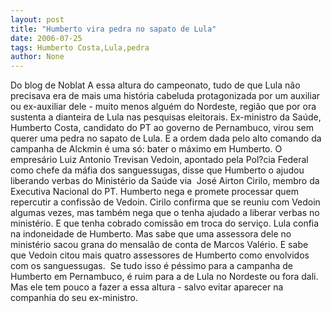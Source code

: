 ```yaml
---
layout: post
title: "Humberto vira pedra no sapato de Lula"
date: 2006-07-25
tags: Humberto Costa,Lula,pedra
author: None
---
```

Do blog de Noblat
A essa altura do campeonato, tudo de que Lula não precisava era de mais uma história cabeluda protagonizada por um auxiliar ou ex-auxiliar dele - muito menos alguém do Nordeste, região que por ora sustenta a dianteira de Lula nas pesquisas eleitorais.
Ex-ministro da Saúde, Humberto Costa, candidato do PT ao governo de Pernambuco, virou sem querer uma pedra no sapato de Lula. E a ordem dada pelo alto comando da campanha de Alckmin é uma só: bater o máximo em Humberto.
O empresário Luiz Antonio Trevisan Vedoin, apontado pela Pol?cia Federal como chefe da máfia dos sanguessugas, disse que Humberto&nbsp;o ajudou liberando verbas do Ministério da Saúde via&nbsp;&nbsp;José Airton Cirilo, membro da Executiva Nacional do PT.
Humberto nega e promete processar quem repercutir a confissão de Vedoin. Cirilo confirma que se reuniu com Vedoin algumas vezes, mas também nega que o tenha ajudado a liberar verbas no ministério. E que tenha cobrado comissão em troca do serviço.
Lula confia na indoneidade de Humberto. Mas sabe que uma assessora dele no ministério sacou grana&nbsp;do mensalão de conta de Marcos Valério. E sabe que Vedoin citou mais quatro assessores de Humberto como envolvidos com os sanguessugas.&nbsp;
Se tudo isso é péssimo para a campanha de Humberto em Pernambuco,
 é ruim para a de Lula no Nordeste ou fora dali. Mas ele tem pouco a fazer a essa altura - salvo evitar aparecer na companhia do seu ex-ministro. 